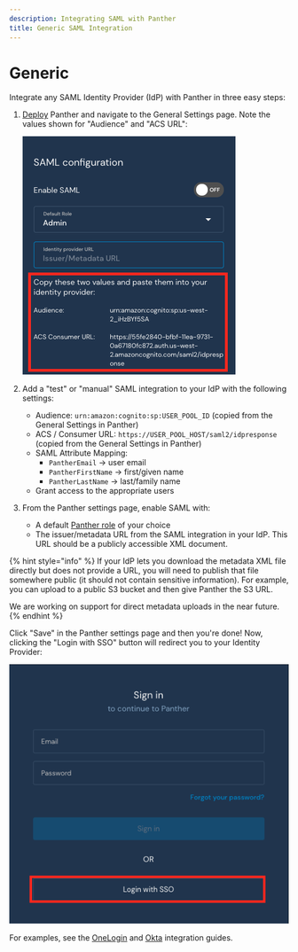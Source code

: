 ```yaml
---
description: Integrating SAML with Panther
title: Generic SAML Integration
---
```


# Generic

Integrate any SAML Identity Provider \(IdP\) with Panther in three easy steps:

1. [Deploy](../../quick-start.md) Panther and navigate to the General Settings page. Note the values shown for "Audience" and "ACS URL":

   ![](../../.gitbook/assets/panther-saml-parameters%20%285%29%20%281%29%20%286%29.png)

2. Add a "test" or "manual" SAML integration to your IdP with the following settings:
   * Audience: `urn:amazon:cognito:sp:USER_POOL_ID` \(copied from the General Settings in Panther\)
   * ACS / Consumer URL: `https://USER_POOL_HOST/saml2/idpresponse` \(copied from the General Settings in Panther\)
   * SAML Attribute Mapping:
     * `PantherEmail` -&gt; user email
     * `PantherFirstName` -&gt; first/given name
     * `PantherLastName` -&gt; last/family name
   * Grant access to the appropriate users
3. From the Panther settings page, enable SAML with:
   * A default [Panther role](../rbac.md) of your choice
   * The issuer/metadata URL from the SAML integration in your IdP. This URL should be a publicly accessible XML document.

{% hint style="info" %}
If your IdP lets you download the metadata XML file directly but does not provide a URL, you will need to publish that file somewhere public \(it should not contain sensitive information\). For example, you can upload to a public S3 bucket and then give Panther the S3 URL.

We are working on support for direct metadata uploads in the near future.
{% endhint %}

Click "Save" in the Panther settings page and then you're done! Now, clicking the "Login with SSO" button will redirect you to your Identity Provider:

![](../../.gitbook/assets/panther-login-sso%20%286%29%20%281%29.png)

For examples, see the [OneLogin](onelogin.md) and [Okta](okta.md) integration guides.

